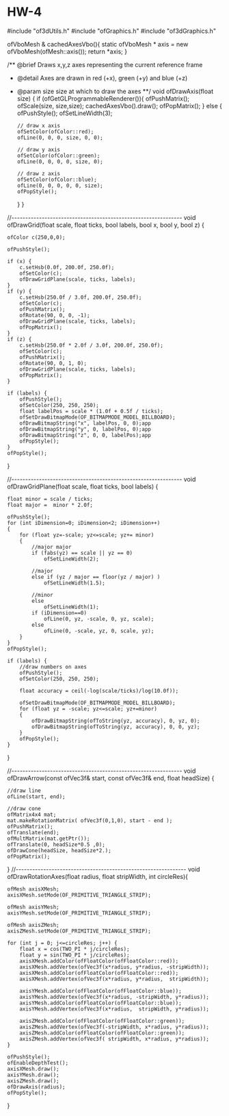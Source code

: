 # HW-4

#include "of3dUtils.h"
#include "ofGraphics.h"
#include "of3dGraphics.h"


ofVboMesh & cachedAxesVbo(){
    static ofVboMesh * axis = new ofVboMesh(ofMesh::axis());
    return *axis;
}

/** @brief Draws x,y,z axes representing the current reference frame
 *  @detail Axes are drawn in red (+x), green (+y) and blue (+z)
 *	@param size size at which to draw the axes
 **/
void ofDrawAxis(float size) {
	if (ofGetGLProgrammableRenderer()){
		ofPushMatrix();
		ofScale(size, size,size);
		cachedAxesVbo().draw();
		ofPopMatrix();
	} else {
		ofPushStyle();
		ofSetLineWidth(3);
		
		// draw x axis
		ofSetColor(ofColor::red);
		ofLine(0, 0, 0, size, 0, 0);
		
		// draw y axis
		ofSetColor(ofColor::green);
		ofLine(0, 0, 0, 0, size, 0);
		
		// draw z axis
		ofSetColor(ofColor::blue);
		ofLine(0, 0, 0, 0, 0, size);
		ofPopStyle();
	}
}

//--------------------------------------------------------------
void ofDrawGrid(float scale, float ticks, bool labels, bool x, bool y, bool z) {
	
	ofColor c(250,0,0);
	
	ofPushStyle();
	
	if (x) {
		c.setHsb(0.0f, 200.0f, 250.0f);
		ofSetColor(c);
		ofDrawGridPlane(scale, ticks, labels);
	}
	if (y) {
		c.setHsb(250.0f / 3.0f, 200.0f, 250.0f);
		ofSetColor(c);
		ofPushMatrix();
		ofRotate(90, 0, 0, -1);
		ofDrawGridPlane(scale, ticks, labels);
		ofPopMatrix();
	}
	if (z) {
		c.setHsb(250.0f * 2.0f / 3.0f, 200.0f, 250.0f);
		ofSetColor(c);
		ofPushMatrix();
		ofRotate(90, 0, 1, 0);
		ofDrawGridPlane(scale, ticks, labels);
		ofPopMatrix();
	}
	
	if (labels) {
		ofPushStyle();
		ofSetColor(250, 250, 250);
		float labelPos = scale * (1.0f + 0.5f / ticks);
		ofSetDrawBitmapMode(OF_BITMAPMODE_MODEL_BILLBOARD);
		ofDrawBitmapString("x", labelPos, 0, 0);app
		ofDrawBitmapString("y", 0, labelPos, 0);app
		ofDrawBitmapString("z", 0, 0, labelPos);app
		ofPopStyle();
	}
	ofPopStyle();
}


//--------------------------------------------------------------
void ofDrawGridPlane(float scale, float ticks, bool labels) {
	
	float minor = scale / ticks;
	float major =  minor * 2.0f;
	
	ofPushStyle();
	for (int iDimension=0; iDimension<2; iDimension++)
	{
		for (float yz=-scale; yz<=scale; yz+= minor)
		{
			//major major
			if (fabs(yz) == scale || yz == 0)
				ofSetLineWidth(2);
			
			//major
			else if (yz / major == floor(yz / major) )
				ofSetLineWidth(1.5);
			
			//minor
			else
				ofSetLineWidth(1);
			if (iDimension==0)
				ofLine(0, yz, -scale, 0, yz, scale);
			else
				ofLine(0, -scale, yz, 0, scale, yz);
		}
	}
	ofPopStyle();
	
	if (labels) {
		//draw numbers on axes
		ofPushStyle();
		ofSetColor(250, 250, 250);
		
		float accuracy = ceil(-log(scale/ticks)/log(10.0f));
		
		ofSetDrawBitmapMode(OF_BITMAPMODE_MODEL_BILLBOARD);
		for (float yz = -scale; yz<=scale; yz+=minor)
		{
			ofDrawBitmapString(ofToString(yz, accuracy), 0, yz, 0);
			ofDrawBitmapString(ofToString(yz, accuracy), 0, 0, yz);		
		}
		ofPopStyle();
	}
	
}

//--------------------------------------------------------------
void ofDrawArrow(const ofVec3f& start, const ofVec3f& end, float headSize) {
	
	//draw line
	ofLine(start, end);
	
	//draw cone
	ofMatrix4x4 mat;
	mat.makeRotationMatrix( ofVec3f(0,1,0), start - end );
	ofPushMatrix();
	ofTranslate(end);
	ofMultMatrix(mat.getPtr());
	ofTranslate(0, headSize*0.5 ,0);
    ofDrawCone(headSize, headSize*2.);
	ofPopMatrix();
}
//--------------------------------------------------------------
void ofDrawRotationAxes(float radius, float stripWidth, int circleRes){
	
	ofMesh axisXMesh;
	axisXMesh.setMode(OF_PRIMITIVE_TRIANGLE_STRIP);
	
	ofMesh axisYMesh;
	axisYMesh.setMode(OF_PRIMITIVE_TRIANGLE_STRIP);
	
	ofMesh axisZMesh;
	axisZMesh.setMode(OF_PRIMITIVE_TRIANGLE_STRIP);
	
	for (int j = 0; j<=circleRes; j++) {
		float x = cos(TWO_PI * j/circleRes);
		float y = sin(TWO_PI * j/circleRes);
		axisXMesh.addColor(ofFloatColor(ofFloatColor::red));
		axisXMesh.addVertex(ofVec3f(x*radius, y*radius, -stripWidth));
		axisXMesh.addColor(ofFloatColor(ofFloatColor::red));
		axisXMesh.addVertex(ofVec3f(x*radius, y*radius,  stripWidth));
		
		axisYMesh.addColor(ofFloatColor(ofFloatColor::blue));
		axisYMesh.addVertex(ofVec3f(x*radius, -stripWidth, y*radius));
		axisYMesh.addColor(ofFloatColor(ofFloatColor::blue));
		axisYMesh.addVertex(ofVec3f(x*radius,  stripWidth, y*radius));
		
		axisZMesh.addColor(ofFloatColor(ofFloatColor::green));
		axisZMesh.addVertex(ofVec3f(-stripWidth, x*radius, y*radius));
		axisZMesh.addColor(ofFloatColor(ofFloatColor::green));
		axisZMesh.addVertex(ofVec3f( stripWidth, x*radius, y*radius));
	}
	
	ofPushStyle();
	ofEnableDepthTest();
	axisXMesh.draw();
	axisYMesh.draw();
	axisZMesh.draw();
	ofDrawAxis(radius);
	ofPopStyle();
	
}

